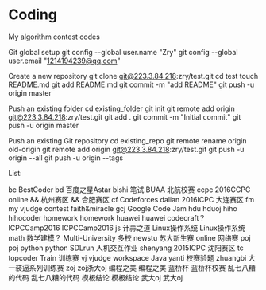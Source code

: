 # Coding
My algorithm contest codes

Git global setup
git config --global user.name "Zry"
git config --global user.email "1214194239@qq.com"

Create a new repository
git clone git@223.3.84.218:zry/test.git
cd test
touch README.md
git add README.md
git commit -m "add README"
git push -u origin master

Push an existing folder
cd existing_folder
git init
git remote add origin git@223.3.84.218:zry/test.git
git add .
git commit -m "Initial commit"
git push -u origin master

Push an existing Git repository
cd existing_repo
git remote rename origin old-origin
git remote add origin git@223.3.84.218:zry/test.git
git push -u origin --all
git push -u origin --tags


List:

bc		BestCoder
bd		百度之星Astar
bishi	笔试
BUAA	北航校赛
ccpc	2016CCPC online && 杭州赛区 && 合肥赛区
cf		Codeforces
dalian	2016ICPC 大连赛区
fm		my vjudge contest faith&miracle
gcj		Google Code Jam
hdu		hduoj
hiho	hihocoder
homework	homework
huawei	huawei codecraft？
ICPCCamp2016	ICPCCamp2016
js		计蒜之道
Linux操作系统	Linux操作系统
math	数学建模？
Multi-University	多校
newstu	苏大新生赛
online	网络赛
poj		poj
python	python
SDLrun	人机交互作业
shenyang	2015ICPC 沈阳赛区
tc		topcoder
Train	训练赛
vj		vjudge
workspace	Java
yanti	校赛验题
zhuangbi	大一装逼系列训练赛
zoj		zoj浙大oj
编程之美	编程之美
蓝桥杯	蓝桥杯校赛
乱七八糟的代码	乱七八糟的代码
模板结论	模板结论
武大oj	武大oj

